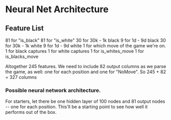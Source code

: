 # Neural Net Architecture

## Feature List

81 for "is_black"
81 for "is_white"
30 for 30k - 1k black
9 for 1d - 9d black
30 for 30k - 1k white
9 for 1d - 9d white
1 for which move of the game we're on.
1 for black captures
1 for white captures
1 for is_whites_move
1 for is_blacks_move

Altogether 245 features.
We need to include 82 output columns as we parse the game, as well: one for each position and one for "NoMove". 
So 245 + 82 = 327 columns

### Possible neural network architecture.

For starters, let there be one hidden layer of 100 nodes and 81 output nodes -- one for each position.
This'll be a starting point to see how well it performs out of the box.
